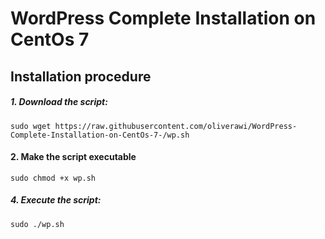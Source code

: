 # WordPress Complete Installation on CentOs 7

## Installation procedure

##### 1. Download the script:
```
sudo wget https://raw.githubusercontent.com/oliverawi/WordPress-Complete-Installation-on-CentOs-7-/wp.sh
```
#### 2. Make the script executable
```
sudo chmod +x wp.sh
```
##### 4. Execute the script:
```
sudo ./wp.sh
```
